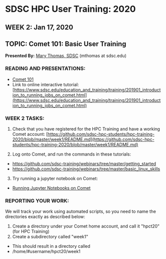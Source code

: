 # SDSC HPC User Training:  2020
## WEEK 2: Jan 17, 2020

## TOPIC:  Comet 101: Basic User Training
**Presented By:** [Mary Thomas, SDSC](https://hpc-students.sdsc.edu/instr_bios/mary_thomas.html) (mthomas at sdsc.edu)

### READING AND PRESENTATIONS:
* [Comet 101](./Running-Jobs-on-Comet-04-11-2019.pdf)
* Link to online interactive tutorial: 
[https://www.sdsc.edu/education_and_training/training/201901_introduction_to_running_jobs_on_comet.html](https://www.sdsc.edu/education_and_training/training/201901_introduction_to_running_jobs_on_comet.html) 

### WEEK 2 TASKS:
1. Check that you have registered for the HPC Training and have a working Comet account:
[https://github.com/sdsc-hpc-students/hpc-training-2020/blob/master/week1/README.md](https://github.com/sdsc-hpc-students/hpc-training-2020/blob/master/week1/README.md)

2. Log onto Comet, and run the commands in these tutorials:
* https://github.com/sdsc-training/webinars/tree/master/getting_started
* https://github.com/sdsc-training/webinars/tree/master/basic_linux_skills


3. Try running a jupyter notebook on Comet:
* [Running Jupyter Notebooks on Comet](https://github.com/sdsc-hpc-students/hpc-training-2020/blob/master/basic_tutorials/how-to-run-notebooks-on-comet.md)

### REPORTING YOUR WORK:
We will track your work using automated scripts, so you need to name the directories exactly as described below:

1. Create a directory under your Comet home account, and call it "hpct20" (for HPC Training)
2. Create a subdirectory called "week1"
* This should result in a directory called 
*	/home/#username/hpct20/week1

